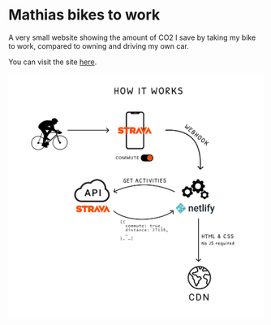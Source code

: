 # Mathias bikes to work

A very small website showing the amount of CO2 I save by taking my bike to work, compared to owning and driving my own car.

You can visit the site [here](https://mathias-bikes-to-work.netlify.app/).

![Alt text](https://raw.githubusercontent.com/mathiassoeholm/bike-commute-stats/master/how-it-works.svg)
